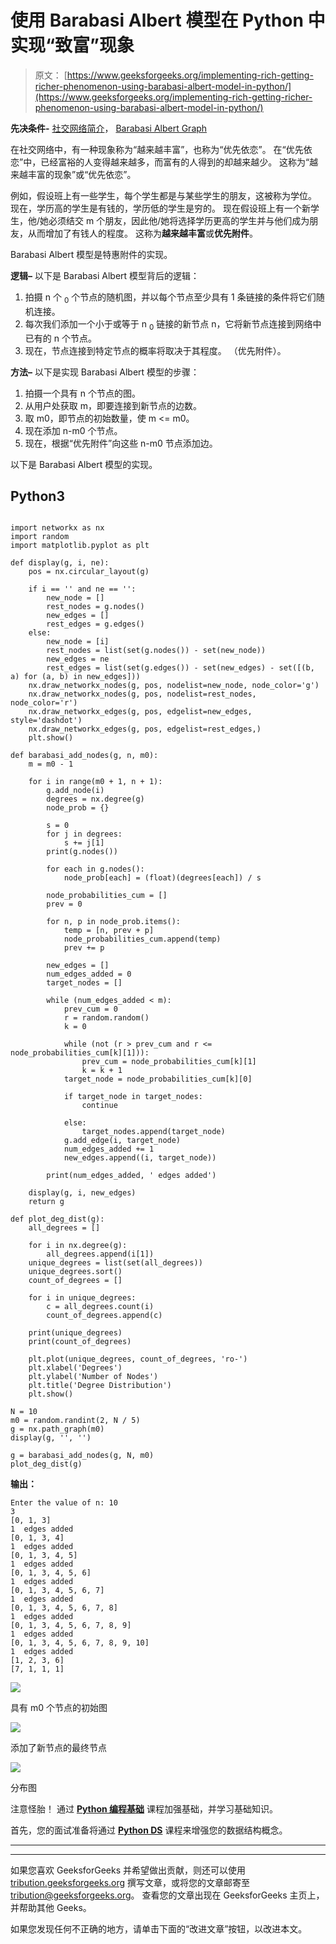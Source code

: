 # 使用 Barabasi Albert 模型在 Python 中实现“致富”现象

> 原文： [https://www.geeksforgeeks.org/implementing-rich-getting-richer-phenomenon-using-barabasi-albert-model-in-python/](https://www.geeksforgeeks.org/implementing-rich-getting-richer-phenomenon-using-barabasi-albert-model-in-python/)

**先决条件-** [社交网络简介](https://www.geeksforgeeks.org/introduction-to-social-networks-using-networkx-in-python/)， [Barabasi Albert Graph](https://www.geeksforgeeks.org/barabasi-albert-graph-scale-free-models/)

在社交网络中，有一种现象称为“越来越丰富”，也称为“优先依恋”。 在“优先依恋”中，已经富裕的人变得越来越多，而富有的人得到的却越来越少。 这称为“越​​来越丰富的现象”或“优先依恋”。

例如，假设班上有一些学生，每个学生都是与某些学生的朋友，这被称为学位。 现在，学历高的学生是有钱的，学历低的学生是穷的。 现在假设班上有一个新学生，他/她必须结交 m 个朋友，因此他/她将选择学历更高的学生并与他们成为朋友，从而增加了有钱人的程度。 这称为**越来越丰富**或**优先附件**。

Barabasi Albert 模型是特惠附件的实现。

**逻辑–** 以下是 Barabasi Albert 模型背后的逻辑：

1.  拍摄 n 个 <sub>0</sub> 个节点的随机图，并以每个节点至少具有 1 条链接的条件将它们随机连接。
2.  每次我们添加一个小于或等于 n <sub>0</sub> 链接的新节点 n，它将新节点连接到网络中已有的 n 个节点。
3.  现在，节点连接到特定节点的概率将取决于其程度。 （优先附件）。

**方法–** 以下是实现 Barabasi Albert 模型的步骤：

1.  拍摄一个具有 n 个节点的图。
2.  从用户处获取 m，即要连接到新节点的边数。
3.  取 m0，即节点的初始数量，使 m <= m0。
4.  现在添加 n-m0 个节点。
5.  现在，根据“优先附件”向这些 n-m0 节点添加边。

以下是 Barabasi Albert 模型的实现。

## Python3

```

import networkx as nx 
import random 
import matplotlib.pyplot as plt 

def display(g, i, ne): 
    pos = nx.circular_layout(g) 

    if i == '' and ne == '': 
        new_node = [] 
        rest_nodes = g.nodes() 
        new_edges = [] 
        rest_edges = g.edges() 
    else: 
        new_node = [i] 
        rest_nodes = list(set(g.nodes()) - set(new_node)) 
        new_edges = ne 
        rest_edges = list(set(g.edges()) - set(new_edges) - set([(b, a) for (a, b) in new_edges])) 
    nx.draw_networkx_nodes(g, pos, nodelist=new_node, node_color='g') 
    nx.draw_networkx_nodes(g, pos, nodelist=rest_nodes, node_color='r') 
    nx.draw_networkx_edges(g, pos, edgelist=new_edges, style='dashdot') 
    nx.draw_networkx_edges(g, pos, edgelist=rest_edges,) 
    plt.show() 

def barabasi_add_nodes(g, n, m0): 
    m = m0 - 1

    for i in range(m0 + 1, n + 1): 
        g.add_node(i) 
        degrees = nx.degree(g) 
        node_prob = {} 

        s = 0
        for j in degrees: 
            s += j[1] 
        print(g.nodes()) 

        for each in g.nodes(): 
            node_prob[each] = (float)(degrees[each]) / s 

        node_probabilities_cum = [] 
        prev = 0

        for n, p in node_prob.items(): 
            temp = [n, prev + p] 
            node_probabilities_cum.append(temp) 
            prev += p 

        new_edges = [] 
        num_edges_added = 0
        target_nodes = [] 

        while (num_edges_added < m): 
            prev_cum = 0
            r = random.random() 
            k = 0

            while (not (r > prev_cum and r <= node_probabilities_cum[k][1])): 
                prev_cum = node_probabilities_cum[k][1] 
                k = k + 1
            target_node = node_probabilities_cum[k][0] 

            if target_node in target_nodes: 
                continue

            else: 
                target_nodes.append(target_node) 
            g.add_edge(i, target_node) 
            num_edges_added += 1
            new_edges.append((i, target_node)) 

        print(num_edges_added, ' edges added') 

    display(g, i, new_edges) 
    return g 

def plot_deg_dist(g): 
    all_degrees = [] 

    for i in nx.degree(g): 
        all_degrees.append(i[1]) 
    unique_degrees = list(set(all_degrees)) 
    unique_degrees.sort() 
    count_of_degrees = [] 

    for i in unique_degrees: 
        c = all_degrees.count(i) 
        count_of_degrees.append(c) 

    print(unique_degrees) 
    print(count_of_degrees) 

    plt.plot(unique_degrees, count_of_degrees, 'ro-') 
    plt.xlabel('Degrees') 
    plt.ylabel('Number of Nodes') 
    plt.title('Degree Distribution') 
    plt.show() 

N = 10
m0 = random.randint(2, N / 5) 
g = nx.path_graph(m0) 
display(g, '', '') 

g = barabasi_add_nodes(g, N, m0) 
plot_deg_dist(g)

```

**输出：**

```
Enter the value of n: 10
3
[0, 1, 3]
1  edges added
[0, 1, 3, 4]
1  edges added
[0, 1, 3, 4, 5]
1  edges added
[0, 1, 3, 4, 5, 6]
1  edges added
[0, 1, 3, 4, 5, 6, 7]
1  edges added
[0, 1, 3, 4, 5, 6, 7, 8]
1  edges added
[0, 1, 3, 4, 5, 6, 7, 8, 9]
1  edges added
[0, 1, 3, 4, 5, 6, 7, 8, 9, 10]
1  edges added
[1, 2, 3, 6]
[7, 1, 1, 1]

```

![](img/6f0c364c96cdd045185af31492e2b435.png)

具有 m0 个节点的初始图

![](img/1a8637888e1d2f8b2e7a5008f2f6345c.png)

添加了新节点的最终节点

![](img/4014ea5a97369806f96a4d6d341a95de.png)

分布图

注意怪胎！ 通过 [**Python 编程基础**](https://practice.geeksforgeeks.org/courses/Python-Foundation?utm_source=geeksforgeeks&utm_medium=article&utm_campaign=GFG_Article_Bottom_Python_Foundation) 课程加强基础，并学习基础知识。

首先，您的面试准备将通过 [**Python DS**](https://practice.geeksforgeeks.org/courses/Data-Structures-With-Python?utm_source=geeksforgeeks&utm_medium=article&utm_campaign=GFG_Article_Bottom_Python_DS) 课程来增强您的数据结构概念。

* * *

* * *

如果您喜欢 GeeksforGeeks 并希望做出贡献，则还可以使用 [tribution.geeksforgeeks.org](https://contribute.geeksforgeeks.org/) 撰写文章，或将您的文章邮寄至 tribution@geeksforgeeks.org。 查看您的文章出现在 GeeksforGeeks 主页上，并帮助其他 Geeks。

如果您发现任何不正确的地方，请单击下面的“改进文章”按钮，以改进本文。